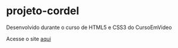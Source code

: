 # projeto-cordel
Desenvolvido durante o curso de HTML5 e CSS3 do CursoEmVideo
<p>Acesse o site <a href="http://luccatrevisan.github.io/projeto-cordel/index.html" target="_blank">aqui</a></p>